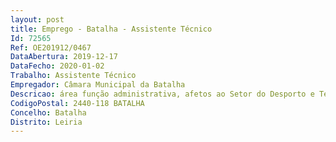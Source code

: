 ```yaml
--- 
layout: post
title: Emprego - Batalha - Assistente Técnico
Id: 72565
Ref: OE201912/0467
DataAbertura: 2019-12-17
DataFecho: 2020-01-02
Trabalho: Assistente Técnico
Empregador: Câmara Municipal da Batalha
Descricao: área função administrativa, afetos ao Setor do Desporto e Tempos Livres da Divisão de Educação, Cultura e Desporto, Exerce funções de natureza executiva, enquadradas em instruções gerais e procedimentos bem definidos, com certo grau de complexidade relativas a uma ou mais áreas de atividade administrativa, designadamente atendimento e  encaminhamento de utilizadores da piscina municipal, processamento de documentos de quitação, arquivo e expediente  Zelar pela conservação e higiene ambiental dos espaços e das instalações, numa perspetiva Equiparado Especifico pedagógica e cívica  Efetua os demais procedimentos constantes do Regulamento de Organização dos Serviços do Município para a sua área de trabalho.
CodigoPostal: 2440-118 BATALHA
Concelho: Batalha
Distrito: Leiria
--- 
```

